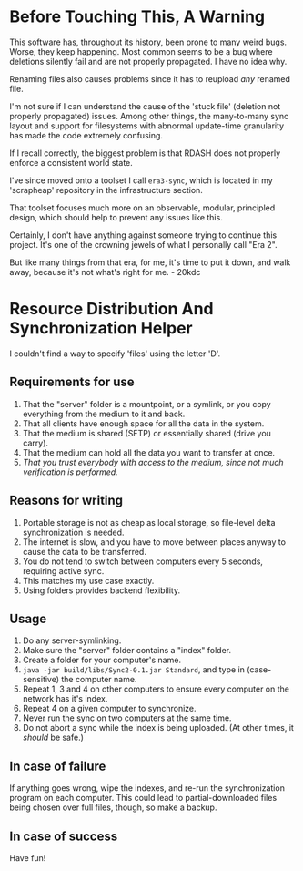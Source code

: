 # Before Touching This, A Warning

This software has, throughout its history, been prone to many weird bugs. Worse, they keep happening. Most common seems to be a bug where deletions silently fail and are not properly propagated. I have no idea why.

Renaming files also causes problems since it has to reupload *any* renamed file.

I'm not sure if I can understand the cause of the 'stuck file' (deletion not properly propagated) issues. Among other things, the many-to-many sync layout and support for filesystems with abnormal update-time granularity has made the code extremely confusing.

If I recall correctly, the biggest problem is that RDASH does not properly enforce a consistent world state.

I've since moved onto a toolset I call `era3-sync`, which is located in my 'scrapheap' repository in the infrastructure section.

That toolset focuses much more on an observable, modular, principled design, which should help to prevent any issues like this.

Certainly, I don't have anything against someone trying to continue this project. It's one of the crowning jewels of what I personally call "Era 2".

But like many things from that era, for me, it's time to put it down, and walk away, because it's not what's right for me. \- 20kdc

# Resource Distribution And Synchronization Helper

I couldn't find a way to specify 'files' using the letter 'D'.

## Requirements for use

1. That the "server" folder is a mountpoint, or a symlink, or you copy everything from the medium to it and back.
2. That all clients have enough space for all the data in the system.
3. That the medium is shared (SFTP) or essentially shared (drive you carry).
4. That the medium can hold all the data you want to transfer at once.
5. *That you trust everybody with access to the medium, since not much verification is performed.*

## Reasons for writing

1. Portable storage is not as cheap as local storage, so file-level delta synchronization is needed.
2. The internet is slow, and you have to move between places anyway to cause the data to be transferred.
3. You do not tend to switch between computers every 5 seconds, requiring active sync.
4. This matches my use case exactly.
5. Using folders provides backend flexibility.

## Usage

1. Do any server-symlinking.
2. Make sure the "server" folder contains a "index" folder.
3. Create a folder for your computer's name.
4. `java -jar build/libs/Sync2-0.1.jar Standard`, and type in (case-sensitive) the computer name.
5. Repeat 1, 3 and 4 on other computers to ensure every computer on the network has it's index.
6. Repeat 4 on a given computer to synchronize.
7. Never run the sync on two computers at the same time.
8. Do not abort a sync while the index is being uploaded. (At other times, it *should* be safe.)

## In case of failure

If anything goes wrong, wipe the indexes, and re-run the synchronization program on each computer.
This could lead to partial-downloaded files being chosen over full files, though, so make a backup.

## In case of success

Have fun!
